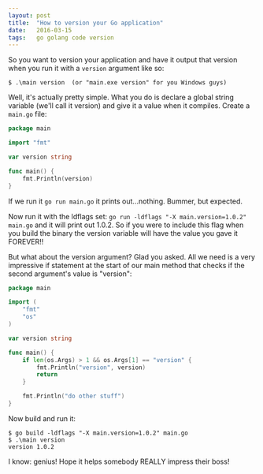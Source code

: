 ```yaml
---
layout: post
title:  "How to version your Go application"
date:   2016-03-15
tags:   go golang code version
---
```

So you want to version your application and have it output that version when you run it with a `version` argument like so:

```
$ .\main version  (or "main.exe version" for you Windows guys)
```

Well, it's actually pretty simple. What you do is declare a global string variable (we'll call it version) and give it a value when it compiles. Create a `main.go` file:

```go
package main

import "fmt"

var version string

func main() {
    fmt.Println(version)
}
```
If we run it `go run main.go` it prints out...nothing. Bummer, but expected.

Now run it with the ldflags set: `go run -ldflags "-X main.version=1.0.2" main.go` and it will print out 1.0.2. So if you were to include this flag when you build the binary the version variable will have the value you gave it FOREVER!!

But what about the version argument? Glad you asked. All we need is a very impressive if statement at the start of our main method that checks if the second argument's value is "version":

```go
package main

import (
	"fmt"
	"os"
)

var version string

func main() {
	if len(os.Args) > 1 && os.Args[1] == "version" {
		fmt.Println("version", version)
		return
	}

	fmt.Println("do other stuff")
}
```

Now build and run it:

```
$ go build -ldflags "-X main.version=1.0.2" main.go
$ .\main version
version 1.0.2
```

I know: genius! Hope it helps somebody REALLY impress their boss!
